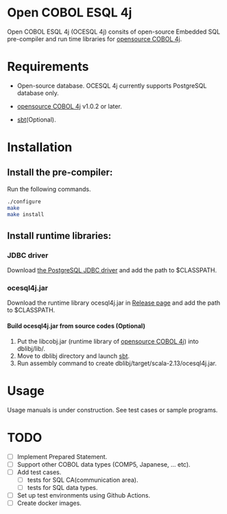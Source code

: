 # Open COBOL ESQL 4j

Open COBOL ESQL 4j (OCESQL 4j) consits of open-source Embedded SQL pre-compiler and run time libraries for [opensource COBOL 4j](https://github.com/opensourcecobol/opensourcecobol4j).


# Requirements

* Open-source database.
  OCESQL 4j currently supports PostgreSQL database only.

* [opensource COBOL 4j](https://github.com/opensourcecobol/opensourcecobol4j) v1.0.2 or later.

* [sbt](https://www.scala-sbt.org/)(Optional).


# Installation

## Install the pre-compiler:

Run the following commands.

```sh
./configure
make
make install
```

## Install runtime libraries:

### JDBC driver

Download [the PostgreSQL JDBC driver](https://jdbc.postgresql.org/download.html) and add the path to $CLASSPATH.

### ocesql4j.jar

Download the runtime library ocesql4j.jar in [Release page](https://github.com/opensourcecobol/Open-COBOL-ESQL-4j/releases) and add the path to $CLASSPATH.

#### Build ocesql4j.jar from source codes (Optional)

1. Put the libcobj.jar (runtime library of [opensource COBOL 4j](https://github.com/opensourcecobol/opensourcecobol4j)) into dblibj/lib/.
2. Move to dblibj directory and launch [sbt](https://www.scala-sbt.org/).
3. Run assembly command to create dblibj/target/scala-2.13/ocesql4j.jar.


# Usage

Usage manuals is under construction.
See test cases or sample programs.


# TODO

- [ ] Implement Prepared Statement.
- [ ] Support other COBOL data types (COMP5, Japanese, ... etc).
- [ ] Add test cases.
  - [ ] tests for SQL CA(communication area).
  - [ ] tests for SQL data types.
- [ ] Set up test environments using Github Actions.
- [ ] Create docker images.
